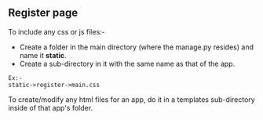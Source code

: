 ## Register page

To include any css or js files:-    
- Create a folder in the main directory (where the manage.py resides) and name it **static**.    
- Create a sub-directory in it with the same name as that of the app.
```
Ex:-
static->register->main.css
```

To create/modify any html files for an app, do it in a templates sub-directory inside of that app's folder.
